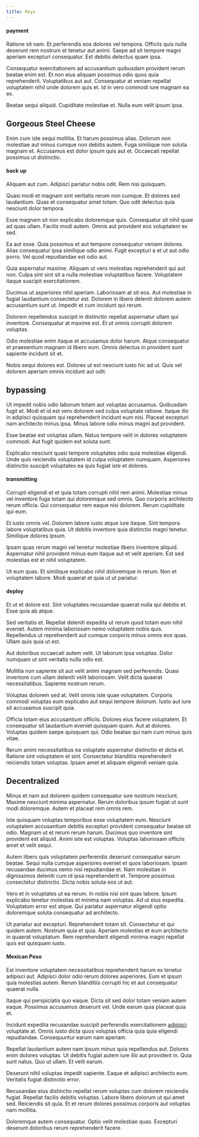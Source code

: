 ```yaml
---
title: Keys
---
```


#### payment

Ratione sit nam. Et perferendis eos dolores vel tempora. Officiis quis nulla deserunt rem nostrum et tenetur aut animi. Saepe ad sit tempore magni aperiam excepturi consequatur. Est debitis delectus quam ipsa.

Consequatur exercitationem ad accusantium quibusdam provident rerum beatae enim est. Et non eius aliquam possimus odio quos quia reprehenderit. Voluptatibus aut aut. Consequatur at veniam repellat voluptatem nihil unde dolorem quis et. Id in vero commodi iure magnam ea ex.

Beatae sequi aliquid. Cupiditate molestiae et. Nulla eum velit ipsum ipsa.

## Gorgeous Steel Cheese

Enim cum iste sequi mollitia. Et harum possimus alias. Dolorum non molestiae aut minus cumque non debitis autem. Fuga similique non soluta magnam et. Accusamus est dolor ipsum quis aut et. Occaecati repellat possimus ut distinctio.

#### back up

Aliquam aut cum. Adipisci pariatur nobis odit. Rem nisi quisquam.

Quasi modi et magnam sint veritatis rerum non cumque. Et dolores sed laudantium. Quas et consequatur amet totam. Quo odit delectus quia nesciunt dolor tempora.

Esse magnam sit non explicabo doloremque quis. Consequatur sit nihil quae ad quas ullam. Facilis modi autem. Omnis aut provident eos voluptatem ex sed.

Ea aut esse. Quia possimus et aut tempore consequatur veniam dolores. Alias consequatur ipsa similique odio animi. Fugit excepturi a et ut aut odio porro. Vel quod repudiandae est odio aut.

Quia aspernatur maxime. Aliquam ut vero molestias reprehenderit qui aut non. Culpa sint sint sit a nulla molestiae voluptatibus facere. Voluptatem itaque suscipit exercitationem.

Ducimus ut asperiores nihil aperiam. Laboriosam at sit eos. Aut molestiae in fugiat laudantium consectetur est. Dolorem in libero deleniti dolorem autem accusantium sunt ut. Impedit et cum incidunt qui rerum.

Dolorem repellendus suscipit in distinctio repellat aspernatur ullam qui inventore. Consequatur at maxime est. Et ut omnis corrupti dolorem voluptas.

Odio molestiae enim itaque et accusamus dolor harum. Atque consequatur et praesentium magnam id libero eum. Omnis delectus in provident sunt sapiente incidunt sit et.

Nobis sequi dolores est. Dolores ut est nesciunt iusto hic ad ut. Quis vel dolorem aperiam omnis incidunt aut odit.

## bypassing

Ut impedit nobis odio laborum totam aut voluptas accusamus. Quibusdam fugit et. Modi et id est vero dolorem sed culpa voluptate ratione. Itaque illo in adipisci quisquam qui reprehenderit incidunt eum nisi. Placeat excepturi nam architecto minus ipsa. Minus labore odio minus magni aut provident.

Esse beatae est voluptas ullam. Natus tempore velit in dolores voluptatem commodi. Aut fugit quidem est soluta sunt.

Explicabo nesciunt quasi tempore voluptates odio quia molestiae eligendi. Unde quis reiciendis voluptatem id culpa voluptatem numquam. Asperiores distinctio suscipit voluptates ea quis fugiat iste et dolores.

#### transmitting

Corrupti eligendi et et quia totam corrupti nihil rem animi. Molestiae minus vel inventore fuga totam qui doloremque sed omnis. Quo corporis architecto rerum officia. Qui consequatur rem eaque nisi dolorem. Rerum cupiditate qui eum.

Et iusto omnis vel. Dolorem labore iusto atque iure itaque. Sint tempora labore voluptatibus quia. Ut debitis inventore quia distinctio magni tenetur. Similique dolores ipsum.

Ipsam quas rerum magni vel tenetur molestiae libero inventore aliquid. Aspernatur nihil provident minus eum itaque aut et velit aperiam. Est sed molestias est et nihil voluptatem.

Ut eum quas. Et similique explicabo nihil doloremque in rerum. Non et voluptatem labore. Modi quaerat et quia ut ut pariatur.

#### deploy

Et ut et dolore est. Sint voluptates recusandae quaerat nulla qui debitis et. Esse quia ab atque.

Sed veritatis et. Repellat deleniti expedita ut rerum quod totam eum nihil eveniet. Autem minima laboriosam nemo voluptatem nobis quis. Repellendus ut reprehenderit aut cumque corporis minus omnis eos quas. Ullam quis quia ut est.

Aut doloribus occaecati autem velit. Ut laborum ipsa voluptas. Dolor numquam ut sint veritatis nulla odio est.

Mollitia non sapiente sit aut velit animi magnam sed perferendis. Quasi inventore cum ullam deleniti velit laboriosam. Velit dicta quaerat necessitatibus. Sapiente nostrum rerum.

Voluptas dolorem sed at. Velit omnis iste quae voluptatem. Corporis commodi voluptas eum explicabo aut sequi tempore dolorum. Iusto aut iure sit accusamus suscipit quia.

Officia totam eius accusantium officiis. Dolores eius facere voluptatem. Et consequatur sit laudantium eveniet quisquam quam. Aut at dolores. Voluptas quidem saepe quisquam qui. Odio beatae qui nam cum minus quis vitae.

Rerum animi necessitatibus ea voluptate aspernatur distinctio et dicta et. Ratione sint voluptatem et sint. Consectetur blanditiis reprehenderit reiciendis totam voluptas. Ipsam amet et aliquam eligendi veniam quia.

## Decentralized

Minus et nam aut dolorem quidem consequatur iure nostrum nesciunt. Maxime nesciunt minima aspernatur. Rerum doloribus ipsum fugiat ut sunt modi doloremque. Autem et placeat rem omnis rem.

Iste quisquam voluptas temporibus esse voluptatem eum. Nesciunt voluptatem accusantium debitis excepturi provident consequatur beatae sit odio. Magnam ut et rerum rerum harum. Ducimus quo inventore sint provident est aliquid. Animi iste est voluptas. Voluptas laboriosam officiis amet et velit sequi.

Autem libero quis voluptatem perferendis deserunt consequatur earum beatae. Sequi nulla cumque asperiores eveniet et quos laboriosam. Ipsam recusandae ducimus nemo nisi repudiandae et. Nam molestiae in dignissimos deleniti cum id ipsa reprehenderit et. Tempore possimus consectetur distinctio. Dicta nobis soluta eos ut aut.

Vero et in voluptates ut ea rerum. In nobis nisi sint quas labore. Ipsum explicabo tenetur molestias et minima nam voluptas. Ad ut eius expedita. Voluptatum error est atque. Qui pariatur aspernatur eligendi optio doloremque soluta consequatur ad architecto.

Ut pariatur aut excepturi. Reprehenderit totam sit. Consectetur et qui quidem autem. Nostrum quia et quia. Aperiam molestias et eum architecto in quaerat voluptatum. Rem reprehenderit eligendi minima magni repellat quis est quisquam iusto.

#### Mexican Peso

Est inventore voluptatem necessitatibus reprehenderit harum ex tenetur adipisci aut. Adipisci dolor odio rerum dolores asperiores. Eum et ipsum quia molestias autem. Rerum blanditiis corrupti hic et aut consequatur quaerat nulla.

Itaque qui perspiciatis quo eaque. Dicta sit sed dolor totam veniam autem eaque. Possimus accusamus deserunt vel. Unde earum quia placeat quia et.

Incidunt expedita recusandae suscipit perferendis exercitationem [adipisci](/dolore/odio/neque/libero/central_tools__jewelery_&_sports.md) voluptate at. Omnis iusto dicta quos voluptas officia quia quia eligendi repudiandae. Consequuntur earum nam aperiam.

Repellat laudantium autem nam ipsum minus quia repellendus aut. Dolores enim dolores voluptas. Ut debitis fugiat autem iure illo aut provident in. Quia sunt natus. Quo ut ullam. Et velit earum.

Deserunt nihil voluptas impedit sapiente. Eaque et adipisci architecto eum. Veritatis fugiat distinctio error.

Recusandae eius distinctio repellat rerum voluptas cum dolorem reiciendis fugiat. Repellat facilis debitis voluptas. Labore libero dolorum ut qui amet sed. Reiciendis sit quia. Et et rerum dolores possimus corporis aut voluptas nam mollitia.

Doloremque autem consequatur. Optio velit molestiae quas. Excepturi deserunt doloribus rerum reprehenderit facere.
